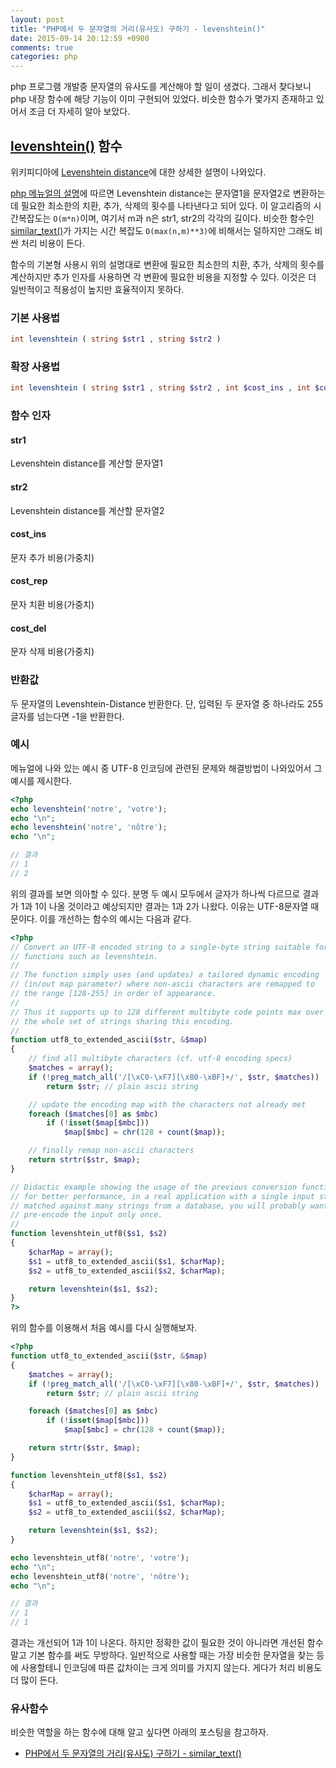 ```yaml
---
layout: post
title: "PHP에서 두 문자열의 거리(유사도) 구하기 - levenshtein()"
date: 2015-09-14 20:12:59 +0900
comments: true
categories: php
---
```

php 프로그램 개발중 문자열의 유사도를 계산해야 할 일이 생겼다. 그래서 찾다보니 php 내장 함수에 해당 기능이 이미 구현되어 있었다. 비슷한 함수가 몇가지 존재하고 있어서 조금 더 자세히 알아 보았다.

## [levenshtein()](http://php.net/manual/en/function.levenshtein.php) 함수

위키피디아에 [Levenshtein distance](https://en.wikipedia.org/wiki/Levenshtein_distance)에 대한 상세한 설명이 나와있다.

[php 메뉴얼의 설명](http://php.net/manual/en/function.levenshtein.php)에 따르면 Levenshtein distance는 문자열1을 문자열2로 변환하는데 필요한 최소한의 치환, 추가, 삭제의 횟수를 나타낸다고 되어 있다. 이 알고리즘의 시간복잡도는 `O(m*n)`이며, 여기서 m과 n은 str1, str2의 각각의 길이다. 비슷한 함수인 [similar_text()](http://php.net/manual/en/function.similar-text.php)가 가지는 시간 복잡도 `O(max(n,m)**3)`에 비해서는 덜하지만 그래도 비싼 처리 비용이 든다.

함수의 기본형 사용시 위의 설명대로 변환에 필요한 최소한의 치환, 추가, 삭제의 횟수를 계산하지만 추가 인자를 사용하면 각 변환에 필요한 비용을 지정할 수 있다. 이것은 더 일반적이고 적용성이 높지만 효율적이지 못하다.

### 기본 사용법

```php
int levenshtein ( string $str1 , string $str2 )
```

### 확장 사용법

```php
int levenshtein ( string $str1 , string $str2 , int $cost_ins , int $cost_rep , int $cost_del )
```

### 함수 인자

#### str1
Levenshtein distance를 계산할 문자열1

#### str2
Levenshtein distance를 계산할 문자열2

#### cost_ins
문자 추가 비용(가중치)

#### cost_rep
문자 치환 비용(가중치)

#### cost_del
문자 삭제 비용(가중치)

### 반환값

두 문자열의 Levenshtein-Distance 반환한다. 단, 입력된 두 문자열 중 하나라도 255 글자를 넘는다면 -1을 반환한다.

### 예시

메뉴얼에 나와 있는 예시 중 UTF-8 인코딩에 관련된 문제와 해결방법이 나와있어서 그 예시를 제시한다.

```php
<?php
echo levenshtein('notre', 'votre');
echo "\n";
echo levenshtein('notre', 'nôtre');
echo "\n";

// 결과
// 1
// 2
```

위의 결과를 보면 의아할 수 있다. 분명 두 예시 모두에서 글자가 하나씩 다르므로 결과가 1과 1이 나올 것이라고 예상되지만 결과는 1과 2가 나왔다. 이유는 UTF-8문자열 때문이다. 이를 개선하는 함수의 예시는 다음과 같다.

```php
<?php
// Convert an UTF-8 encoded string to a single-byte string suitable for
// functions such as levenshtein.
//
// The function simply uses (and updates) a tailored dynamic encoding
// (in/out map parameter) where non-ascii characters are remapped to
// the range [128-255] in order of appearance.
//
// Thus it supports up to 128 different multibyte code points max over
// the whole set of strings sharing this encoding.
//
function utf8_to_extended_ascii($str, &$map)
{
    // find all multibyte characters (cf. utf-8 encoding specs)
    $matches = array();
    if (!preg_match_all('/[\xC0-\xF7][\x80-\xBF]+/', $str, $matches))
        return $str; // plain ascii string

    // update the encoding map with the characters not already met
    foreach ($matches[0] as $mbc)
        if (!isset($map[$mbc]))
            $map[$mbc] = chr(128 + count($map));

    // finally remap non-ascii characters
    return strtr($str, $map);
}

// Didactic example showing the usage of the previous conversion function but,
// for better performance, in a real application with a single input string
// matched against many strings from a database, you will probably want to
// pre-encode the input only once.
//
function levenshtein_utf8($s1, $s2)
{
    $charMap = array();
    $s1 = utf8_to_extended_ascii($s1, $charMap);
    $s2 = utf8_to_extended_ascii($s2, $charMap);

    return levenshtein($s1, $s2);
}
?>
```

위의 함수를 이용해서 처음 예시를 다시 실행해보자.

```php
<?php
function utf8_to_extended_ascii($str, &$map)
{
    $matches = array();
    if (!preg_match_all('/[\xC0-\xF7][\x80-\xBF]+/', $str, $matches))
        return $str; // plain ascii string

    foreach ($matches[0] as $mbc)
        if (!isset($map[$mbc]))
            $map[$mbc] = chr(128 + count($map));

    return strtr($str, $map);
}

function levenshtein_utf8($s1, $s2)
{
    $charMap = array();
    $s1 = utf8_to_extended_ascii($s1, $charMap);
    $s2 = utf8_to_extended_ascii($s2, $charMap);

    return levenshtein($s1, $s2);
}

echo levenshtein_utf8('notre', 'votre');
echo "\n";
echo levenshtein_utf8('notre', 'nôtre');
echo "\n";

// 결과
// 1
// 1
```

결과는 개선되어 1과 1이 나온다. 하지만 정확한 값이 필요한 것이 아니라면 개선된 함수말고 기본 함수를 써도 무방하다. 일반적으로 사용할 때는 가장 비슷한 문자열을 찾는 등에 사용할테니 인코딩에 따른 값차이는 크게 의미를 가지지 않는다. 게다가 처리 비용도 더 많이 든다.

### 유사함수

비슷한 역할을 하는 함수에 대해 알고 싶다면 아래의 포스팅을 참고하자.

* [PHP에서 두 문자열의 거리(유사도) 구하기 - similar_text()](/2015/09/14/calculate-distance-between-two-strings-in-php-similar-text/)
